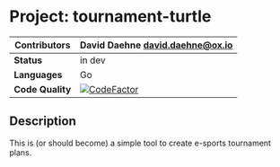 # Project: tournament-turtle

| **Contributors** | David Daehne <david.daehne@ox.io> |
|-|-|
| **Status** | in dev|
| **Languages** | Go |
| **Code Quality** | [![CodeFactor](https://www.codefactor.io/repository/github/derdaehne/tournament-turtle/badge)](https://www.codefactor.io/repository/github/derdaehne/tournament-turtle) |

## Description
This is (or should become) a simple tool to create e-sports tournament plans.  
